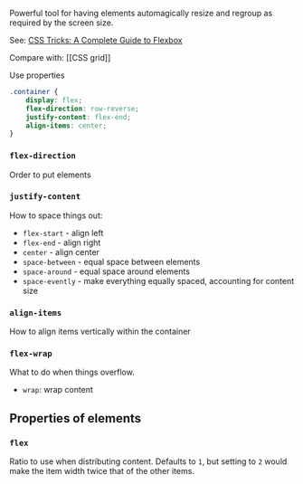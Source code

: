 Powerful tool for having elements automagically resize and regroup as required by the screen size.

See: [CSS Tricks: A Complete Guide to Flexbox](https://css-tricks.com/snippets/css/a-guide-to-flexbox/)

Compare with: [[CSS grid]]

Use properties
```css
.container {
	display: flex;
	flex-direction: row-reverse;
	justify-content: flex-end;
	align-items: center;
}
```

### `flex-direction`

Order to put elements

### `justify-content`

How to space things out:

- `flex-start` - align left
- `flex-end` - align right
- `center` - align center
- `space-between` - equal space between elements
- `space-around` - equal space around elements
- `space-evently` - make everything equally spaced, accounting for content size

### `align-items`

How to align items vertically within the container

### `flex-wrap`

What to do when things overflow.

- `wrap`: wrap content

## Properties of elements

### `flex`

Ratio to use when distributing content. Defaults to `1`, but setting to `2` would make the item width twice that of the other items.
